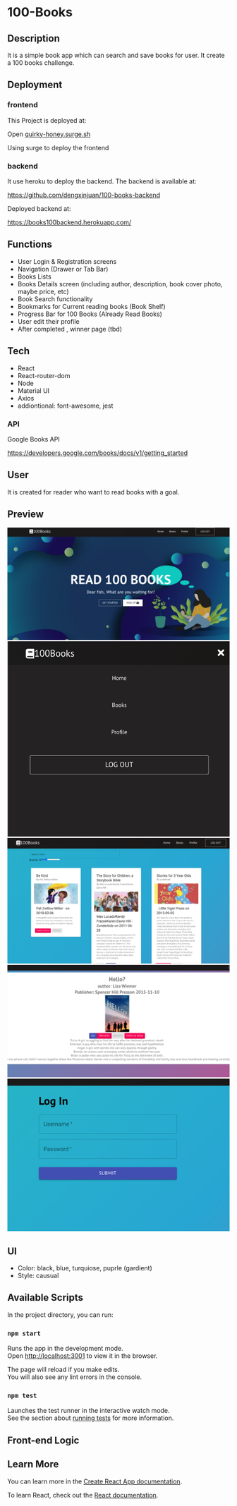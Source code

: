 # 100-Books

## Description

It is a simple book app which can search and save books for user. It create a 100 books challenge.

## Deployment

### frontend

This Project is deployed at:

Open [quirky-honey.surge.sh](quirky-honey.surge.sh)

Using surge to deploy the frontend

### backend

It use heroku to deploy the backend.
The backend is available at:

https://github.com/dengxinjuan/100-books-backend

Deployed backend at:

https://books100backend.herokuapp.com/

## Functions

- User Login & Registration screens
- Navigation (Drawer or Tab Bar)
- Books Lists
- Books Details screen (including author, description, book cover photo, maybe price, etc)
- Book Search functionality
- Bookmarks for Current reading books (Book Shelf)
- Progress Bar for 100 Books (Already Read Books)
- User edit their profile
- After completed , winner page (tbd)

## Tech

- React
- React-router-dom
- Node
- Material UI
- Axios
- addiontional: font-awesome, jest

### API

Google Books API

https://developers.google.com/books/docs/v1/getting_started

## User

It is created for reader who want to read books with a goal.

## Preview

![home](./readme-img/home.png)
![tab](./readme-img/tab.png)
![book](./readme-img/book.png)
![singlebook](./readme-img/singleBook.png)
![singlebook](./readme-img/login.png)

## UI

- Color: black, blue, turquiose, puprle (gardient)
- Style: causual

## Available Scripts

In the project directory, you can run:

### `npm start`

Runs the app in the development mode.\
Open [http://localhost:3001](http://localhost:3001) to view it in the browser.

The page will reload if you make edits.\
You will also see any lint errors in the console.

### `npm test`

Launches the test runner in the interactive watch mode.\
See the section about [running tests](https://facebook.github.io/create-react-app/docs/running-tests) for more information.

## Front-end Logic

## Learn More

You can learn more in the [Create React App documentation](https://facebook.github.io/create-react-app/docs/getting-started).

To learn React, check out the [React documentation](https://reactjs.org/).
